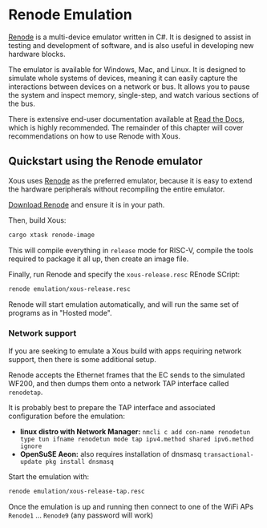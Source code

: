 # Renode Emulation

[Renode](https://renode.io/) is a multi-device emulator written in C#. It is designed to assist in testing and development of software, and is also useful in developing new hardware blocks.

The emulator is available for Windows, Mac, and Linux. It is designed to simulate whole systems of devices, meaning it can easily capture the interactions between devices on a network or bus. It allows you to pause the system and inspect memory, single-step, and watch various sections of the bus.

There is extensive end-user documentation available at [Read the Docs](https://renode.readthedocs.io/en/latest/), which is highly recommended. The remainder of this chapter will cover recommendations on how to use Renode with Xous.

## Quickstart using the Renode emulator

Xous uses [Renode](https://renode.io/) as the preferred emulator, because it is easy to extend the hardware peripherals without recompiling the entire emulator.

[Download Renode](https://renode.io/#downloads) and ensure it is in your path.

Then, build Xous:

```sh
cargo xtask renode-image
```

This will compile everything in `release` mode for RISC-V, compile the tools required to package it all up, then create an image file.

Finally, run Renode and specify the `xous-release.resc` REnode SCript:

```sh
renode emulation/xous-release.resc
```

Renode will start emulation automatically, and will run the same set of programs as in "Hosted mode".

### Network support

If you are seeking to emulate a Xous build with apps requiring network support, then there is some additional setup.

Renode accepts the Ethernet frames that the EC sends to the simulated WF200, and then dumps them onto a network TAP interface called `renodetap`.

It is probably best to prepare the TAP interface and associated configuration before the emulation:
* **linux distro with Network Manager:** `nmcli c add con-name renodetun type tun ifname renodetun mode tap ipv4.method shared ipv6.method ignore`
* **OpenSuSE Aeon:** also requires installation of dnsmasq `transactional-update pkg install dnsmasq`

Start the emulation with:

```sh
renode emulation/xous-release-tap.resc
```
Once the emulation is up and running then connect to one of the WiFi APs `Renode1` ... `Renode9` (any password will work)
